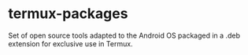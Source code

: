 # termux-packages
Set of open source tools adapted to the Android OS packaged in a .deb extension for exclusive use in Termux.

